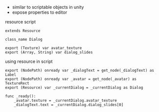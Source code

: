- similar to scriptable objects in unity
- expose properties to editor

resource script
```gdscript
extends Resource

class_name Dialog

export (Texture) var avatar_texture
export (Array, String) var dialog_slides
```

using resource in script
```gdscript
export (NodePath) onready var _dialogText = get_node(_dialogText) as Label
export (NodePath) onready var _avatar = get_node(_avatar) as TextureRect
export (Resource) var _currentDialog = _currentDialog as Dialog

func _ready():
	_avatar.texture = _currentDialog.avatar_texture
	_dialogText.text = _currentDialog.dialog_slides[0]
```
